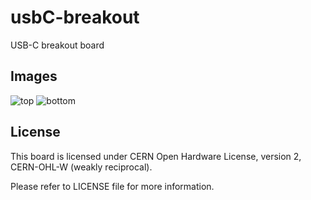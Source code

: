 # usbC-breakout
USB-C breakout board

## Images

![top](https://llatva.github.io/usb-C-breakout/top.png)
![bottom](https://llatva.github.io/usb-C-breakout/bottom.png)

## License

This board is licensed under CERN Open Hardware License, version 2, CERN-OHL-W (weakly reciprocal). 

Please refer to LICENSE file for more information.
